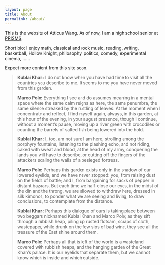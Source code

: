 ```yaml
---
layout: page
title: About
permalink: /about/
---
```


This is the website of Atticus Wang. As of now, I am a high school senior at [PRISMS](https://prismsus.org).

Short bio: I enjoy math, classical and rock music, reading, writing, basketball, Hollow Knight, philosophy, politics, comedy, experimental cinema, ......

Expect more content from this site soon.

> **Kublai Khan:** I do not know when you have had time to visit all the countries you describe to me. It seems to me you have never moved from this garden.
>
> **Marco Polo:** Everything I see and do assumes meaning in a mental space where the same calm reigns as here, the same penumbra, the same silence streaked by the rustling of leaves. At the moment when I concentrate and reflect, I find myself again, always, in this garden, at this hour of the evening, in your august presence, though I continue, without a moment’s pause, moving up a river green with crocodiles or counting the barrels of salted fish being lowered into the hold.
>
> **Kublai Khan:** I, too, am not sure I am here, strolling among the porphyry fountains, listening to the plashing echo, and not riding, caked with sweat and blood, at the head of my army, conquering the lands you will have to describe, or cutting off the fingers of the attackers scaling the walls of a besieged fortress.
> 
> **Marco Polo:** Perhaps this garden exists only in the shadow of our lowered eyelids, and we have never stopped: you, from raising dust on the fields of battle; and I, from bargaining for sacks of pepper in distant bazaars. But each time we half-close our eyes, in the midst of the din and the throng, we are allowed to withdraw here, dressed in silk kimonos, to ponder what we are seeing and living, to draw conclusions, to contemplate from the distance.
> 
> **Kublai Khan:** Perhaps this dialogue of ours is taking place between two beggars nicknamed Kublai Khan and Marco Polo; as they sift through a rubbish heap, piling up rusted flotsam, scraps of cloth, wastepaper, while drunk on the few sips of bad wine, they see all the treasure of the East shine around them.
>
> **Marco Polo:** Perhaps all that is left of the world is a wasteland covered with rubbish heaps, and the hanging garden of the Great Khan’s palace. It is our eyelids that separate them, but we cannot know which is inside and which outside.
